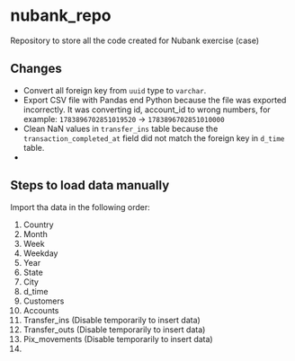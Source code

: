 # nubank_repo

Repository to store all the code created for Nubank exercise (case)

## Changes

- Convert all foreign key from `uuid` type to `varchar`.
- Export CSV file with Pandas end Python because the file was exported incorrectly.
It was converting id, account_id to wrong numbers, for example: `1783896702851019520` -> `1783896702851010000`
- Clean NaN values in `transfer_ins` table because the `transaction_completed_at` field did not match the foreign key in `d_time` table.
-

## Steps to load data manually

Import tha data in the following order:

1. Country
2. Month
3. Week
4. Weekday
5. Year
6. State
7. City
8. d_time
9. Customers
10. Accounts
11. Transfer_ins (Disable temporarily to insert data)
12. Transfer_outs (Disable temporarily to insert data)
13. Pix_movements (Disable temporarily to insert data)
14.
